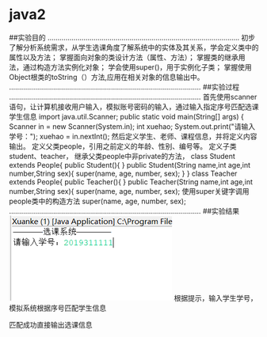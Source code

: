 # java2
##实验目的
……………………………………………………………………………………
初步了解分析系统需求，从学生选课角度了解系统中的实体及其关系，学会定义类中的属性以及方法；
掌握面向对象的类设计方法（属性、方法）；
掌握类的继承用法，通过构造方法实例化对象；
学会使用super()，用于实例化子类；
掌握使用Object根类的toString（）方法,应用在相关对象的信息输出中。
……………………………………………………………………………………
##实验过程
……………………………………………………………………………………
首先使用scanner语句，让计算机接收用户输入，模拟账号密码的输入，通过输入指定序号匹配选课学生信息
import java.util.Scanner;
	public static void main(String[] args) {
		  Scanner in = new Scanner(System.in);
      		  int xuehao;
		  System.out.print("请输入学号："); 
		  xuehao = in.nextInt();
然后定义学生、老师、课程信息，并将定义内容输出。
定义父类people，引用之前定义的年龄、性别、编号等。
定义子类student、teacher， 继承父类people中非private的方法，
class Student extends People{
    public Student(){
    }
    public Student(String name,int age,int number,String sex){
        super(name, age, number, sex);
    }
}
class Teacher extends People{
    public Teacher(){
    }
    public Teacher(String name,int age,int number,String sex){
        super(name, age, number, sex);
使用super关键字调用people类中的构造方法
super(name, age, number, sex);
……………………………………………………………………………………
##实验结果
![image](https://github.com/Chives-Meow/java2/blob/main/n1.png)
根据提示，输入学生学号，模拟系统根据序号匹配学生信息

匹配成功直接输出选课信息
